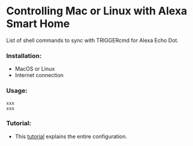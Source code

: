 # Controlling Mac or Linux with Alexa Smart Home #

List of shell commands to sync with TRIGGERcmd for Alexa Echo Dot.

### Installation: ###

* MacOS or Linux
* Internet connection

### Usage: ###

``` xxx
xxx
xxx
```

### Tutorial: ###

* This [tutorial](https://www.makeareadme.com/) explains the entire configuration.
